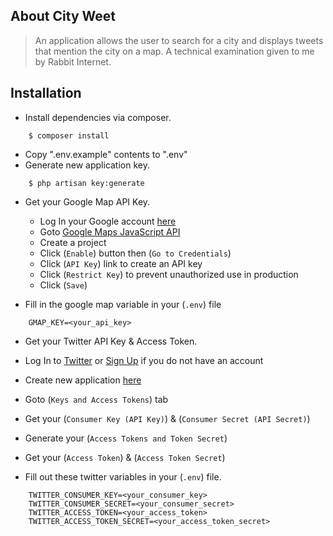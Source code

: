 
## About City Weet

>  An application allows the user to search for a city and displays tweets that mention the city on a map. A technical examination given to me by Rabbit Internet.

## Installation

* Install dependencies via composer.
```
	$ composer install
```
* Copy ".env.example" contents to ".env"
* Generate new application key.
```
	$ php artisan key:generate
```
* Get your Google Map API Key.

	* Log In your Google account [here](https://console.developers.google.com)
	* Goto [Google Maps JavaScript API](https://console.developers.google.com/apis/api/maps_backend/overview)
	* Create a project
	* Click (`Enable`) button then (`Go to Credentials`)
	* Click (`API Key`) link to create an API key
	* Click (`Restrict Key`) to prevent unauthorized use in production
	* Click (`Save`)

* Fill in the google map variable in your (`.env`) file
```
	GMAP_KEY=<your_api_key>
```
* Get your Twitter API Key & Access Token.
 * Log In to [Twitter](https://twitter.com) or [Sign Up](https://twitter.com/signup) if you do not have an account
 * Create new application [here](https://apps.twitter.com/app/new)
 * Goto (`Keys and Access Tokens`) tab 
 * Get your (`Consumer Key (API Key)`) & (`Consumer Secret (API Secret)`)
 * Generate your (`Access Tokens and Token Secret`)
 * Get your (`Access Token`) & (`Access Token Secret`)

* Fill out these twitter variables in your (`.env`) file.
```
	TWITTER_CONSUMER_KEY=<your_consumer_key>
	TWITTER_CONSUMER_SECRET=<your_consumer_secret>
	TWITTER_ACCESS_TOKEN=<your_access_token>
	TWITTER_ACCESS_TOKEN_SECRET=<your_access_token_secret>
```